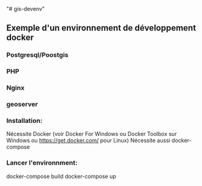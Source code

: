 "# gis-devenv" 

## Exemple d'un environnement de développement docker

### Postgresql/Poostgis
### PHP
### Nginx
### geoserver

### Installation:
Nécessite Docker (voir Docker For Windows ou Docker Toolbox sur Windows ou https://get.docker.com/ pour Linux)
Nécessite aussi docker-compose

### Lancer l'environnment:
docker-compose build
docker-compose up
